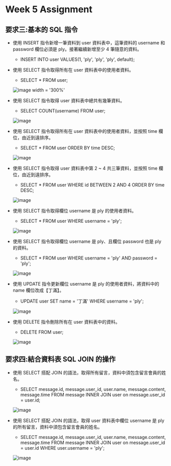 Week 5 Assignment 
======
要求三:基本的 SQL 指令
------

* 使用 INSERT 指令新增一筆資料到 user 資料表中，這筆資料的 username 和 password 欄位必須是 ply。接著繼續新增至少 4 筆隨意的資料。  
  * INSERT INTO user VALUES(1, 'ply', 'ply', 'ply', default);

* 使用 SELECT 指令取得所有在 user 資料表中的使用者資料。  
  * SELECT * FROM user;

  ![image width = '300%'](https://user-images.githubusercontent.com/77286388/112092774-27619900-8bd3-11eb-9f28-0f0529a2a5df.png)
  

* 使用 SELECT 指令取得 user 資料表中總共有幾筆資料。<br>
  * SELECT COUNT(username) FROM user;
  
  ![image](https://user-images.githubusercontent.com/77286388/112093355-3ac13400-8bd4-11eb-8486-d48a0be1939b.png)

* 使用 SELECT 指令取得所有在 user 資料表中的使用者資料，並按照 time 欄位，由近到遠排序。<br>
  * SELECT * FROM user ORDER BY time DESC;

  ![image](https://user-images.githubusercontent.com/77286388/112278422-c6fb5600-8cbd-11eb-861c-ef6c7aaa064a.png)


* 使用 SELECT 指令取得 user 資料表中第 2 ~ 4 共三筆資料，並按照 time 欄位，由近到遠排序。<br>
  * SELECT * FROM user WHERE id BETWEEN 2 AND 4 ORDER BY time DESC;
  
  ![image](https://user-images.githubusercontent.com/77286388/112278352-afbc6880-8cbd-11eb-82e0-ba5a8af81faf.png)

  
* 使用 SELECT 指令取得欄位 username 是 ply 的使用者資料。<br>
  * SELECT * FROM user WHERE username = 'ply';
  
  ![image](https://user-images.githubusercontent.com/77286388/112094603-955b8f80-8bd6-11eb-9f83-be1f600cc71e.png)
  
* 使用 SELECT 指令取得欄位 username 是 ply、且欄位 password 也是 ply 的資料。<br>
  * SELECT * FROM user WHERE username = 'ply' AND password = 'ply';
  
  ![image](https://user-images.githubusercontent.com/77286388/112094982-bcb25c80-8bd6-11eb-8630-e3948f5a291b.png)

* 使用 UPDATE 指令更新欄位 username 是 ply 的使用者資料，將資料中的 name 欄位改成【丁滿】。<br>
  * UPDATE user SET name = '丁滿' WHERE username = 'ply';

  ![image](https://user-images.githubusercontent.com/77286388/112095544-a789fd80-8bd7-11eb-89cd-caaff0b915de.png)
  
* 使用 DELETE 指令刪除所有在 user 資料表中的資料。<br>
   * DELETE FROM user;
   
   ![image](https://user-images.githubusercontent.com/77286388/112115365-107f6e80-8bf4-11eb-8714-5ee55ebfe66f.png)
   
   
要求四:結合資料表 SQL JOIN 的操作 
------
* 使用 SELECT 搭配 JOIN 的語法，取得所有留言，資料中須包含留言會員的姓名。<br>
  * SELECT message.id, message.user_id, user.name, message.content, message.time
	FROM message 
	INNER JOIN user on message.user_id = user.id;
  
  ![image](https://user-images.githubusercontent.com/77286388/112252344-ea130f00-8c97-11eb-8b38-259f0e930240.png)

  
* 使用 SELECT 搭配 JOIN 的語法，取得 user 資料表中欄位 username 是 ply 的所有留言，資料中須包含留言會員的姓名。<br>
  * SELECT message.id, message.user_id, user.name, message.content, message.time 
  	FROM message INNER JOIN user on message.user_id = user.id
  	WHERE user.username = 'ply';
  
  ![image](https://user-images.githubusercontent.com/77286388/112252376-f72ffe00-8c97-11eb-9320-7959c04e4856.png)





  
  

